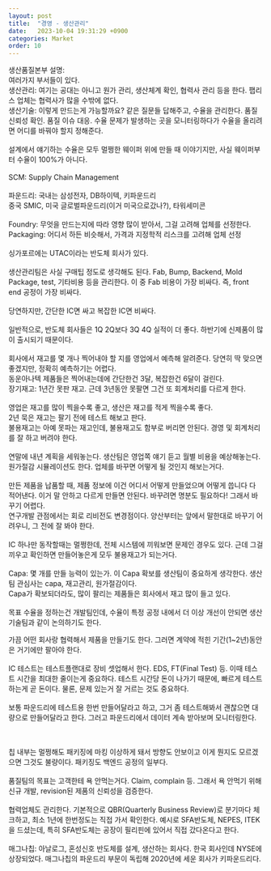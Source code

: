 ```yaml
---
layout: post
title:  "경영 - 생산관리"
date:   2023-10-04 19:31:29 +0900
categories: Market
order: 10
---
```


생산품질본부 설명:<br>
여러가지 부서들이 있다.<br>
생산관리: 여기는 공대는 아니고 원가 관리, 생산체계 확인, 협력사 관리 등을 한다. 팹리스 업체는 협력사가 많을 수밖에 없다.<br>
생산기술: 이렇게 만드는게 가능할까요? 같은 질문들 답해주고, 수율을 관리한다. 품질 신뢰성 확인. 품질 이슈 대응. 수율 문제가 발생하는 곳을 모니터링하다가 수율을 올리려면 어디를 바꿔야 할지 정해준다.<br>
<br>
설계에서 얘기하는 수율은 모두 멀쩡한 웨이퍼 위에 만들 때 이야기지만, 사실 웨이퍼부터 수율이 100%가 아니다.<br>
<br>
SCM: Supply Chain Management<br>
<br>
파운드리: 국내는 삼성전자, DB하이텍, 키파운드리<br>
중국 SMIC, 미국 글로벌파운드리(이거 미국으로갔나?), 타워세미콘<br>
<br>
Foundry: 무엇을 만드는지에 따라 영향 많이 받아서, 그걸 고려해 업체를 선정한다.<br>
Packaging: 어디서 하든 비슷해서, 가격과 지정학적 리스크를 고려해 업체 선정<br>
<br>
싱가포르에는 UTAC이라는 반도체 회사가 있다.<br>
<br>
생산관리팀은 사실 구매팁 정도로 생각해도 된다. Fab, Bump, Backend, Mold Package, test, 기타비용 등을 관리한다. 이 중 Fab 비용이 가장 비싸다. 즉, front end 공정이 가장 비싸다.<br>
<br>
당연하지만, 간단한 IC면 싸고 복잡한 IC면 비싸다.<br>
<br>
일반적으로, 반도체 회사들은 1Q 2Q보다 3Q 4Q 실적이 더 좋다. 하반기에 신제품이 많이 출시되기 때문이다.<br>
<br>
회사에서 재고를 몇 개나 찍어내야 할 지를 영업에서 예측해 알려준다. 당연히 딱 맞으면 좋겠지만, 정확히 예측하기는 어렵다.<br>
동운아나텍 제품들은 찍어내는데에 간단한건 3달, 복잡한건 6달이 걸린다.<br>
장기재고: 1년간 못판 재고. 근데 3년동안 못팔면 그건 또 회계처리를 다르게 한다.<br>
<br>
영업은 재고를 많이 찍을수록 좋고, 생산은 재고를 적게 찍을수록 좋다.<br>
2년 묵은 재고는 팔기 전에 테스트 해보고 판다.<br>
불용재고는 아예 못파는 재고인데, 불용재고도 함부로 버리면 안된다. 경영 및 회계처리를 잘 하고 버려야 한다.<br>
<br>
연말에 내년 계획을 세워놓는다. 생산팀은 영업쪽 얘기 듣고 월별 비용을 예상해놓는다.<br>
원가절감 시뮬레이션도 한다. 업체를 바꾸면 어떻게 될 것인지 해보는거다.<br>
<br>
만든 제품을 납품할 때, 제품 정보에 이건 어디서 어떻게 만들었으며 어떻게 씁니다 다 적어낸다. 이거 말 안하고 다르게 만들면 안된다. 바꾸려면 명분도 필요하다! 그래서 바꾸기 어렵다.<br>
연구개발 관점에서는 회로 리비전도 변경점이다. 양산부터는 앞에서 말한대로 바꾸기 어려우니, 그 전에 잘 봐야 한다.<br>
<br>
IC 하나만 동작할때는 멀쩡한데, 전체 시스템에 끼워보면 문제인 경우도 있다. 근데 그걸 끼우고 확인하면 만들어놓은게 모두 불용재고가 되는거다.<br>
<br>
Capa: 몇 개를 만들 능력이 있는가. 이 Capa 확보를 생산팀이 중요하게 생각한다. 생산팀 관심사는 capa, 재고관리, 원가절감이다.<br>
Capa가 확보되더라도, 많이 팔리는 제품들은 회사에서 재고 많이 들고 있다.<br>
<br>
목표 수율을 정하는건 개발팀인데, 수율이 특정 공정 내에서 더 이상 개선이 안되면 생산기술팀과 같이 논의하기도 한다.<br>

가끔 어떤 회사랑 협력해서 제품을 만들기도 한다. 그러면 계약에 적힌 기간(1~2년)동안은 거기에만 팔아야 한다.<br>
<br>
IC 테스트는 테스트플랜대로 장비 셋업해서 한다. EDS, FT(Final Test) 등. 이때 테스트 시간을 최대한 줄이는게 중요하다. 테스트 시간당 돈이 나가기 때문에, 빠르게 테스트하는게 곧 돈이다. 물론, 문제 있는거 잘 거르는 것도 중요하다.<br>
<br>
보통 파운드리에 테스트용 한번 만들어달라고 하고, 그거 좀 테스트해봐서 괜찮으면 대량으로 만들어달라고 한다. 그러고 파운드리에서 데이터 계속 받아보며 모니터링한다.<br>
<br>

<br>
칩 내부는 멀쩡해도 패키징에 마킹 이상하게 돼서 방향도 안보이고 이게 뭔지도 모르겠으면 그것도 불량이다. 패키징도 백엔드 공정의 일부다.<br>
<br>
품질팀의 목표는 고객한테 욕 안먹는거다. Claim, complain 등. 그래서 욕 안먹기 위해 신규 개발, revision된 제품의 신뢰성을 검증한다.<br>
<br>
협력업체도 관리한다. 기본적으로 QBR(Quarterly Business Review)로 분기마다 체크하고, 최소 1년에 한번정도는 직접 가서 확인한다. 예시로 SFA반도체, NEPES, ITEK을 드셨는데, 특히 SFA반도체는 공장이 필리핀에 있어서 직접 갔다온다고 한다.<br>
<br>
매그나칩: 아날로그, 혼성신호 반도체를 설계, 생산하는 회사다. 한국 회사인데 NYSE에 상장되었다. 매그나칩의 파운드리 부문이 독립해 2020년에 세운 회사가 키파운드리다.<br>
<br>

